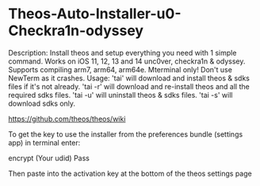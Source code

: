 # Theos-Auto-Installer-u0-Checkra1n-odyssey
Description: Install theos and setup everything you need with 1 simple command. Works on iOS 11, 12, 13 and 14 unc0ver, checkra1n & odyssey. Supports compiling arm7, arm64, arm64e. Mterminal only! Don't use NewTerm as it crashes. Usage: 'tai' will download and install theos & sdks files if it's not already. 'tai -r' will download and re-install theos and all the required sdks files. 'tai -u' will uninstall theos & sdks files. 'tai -s' will download sdks only.

https://github.com/theos/theos/wiki

To get the key to use the installer from the preferences bundle (settings app) in terminal enter:

encrypt
(Your udid)
Pass

Then paste into the activation key at the bottom of the theos settings page
